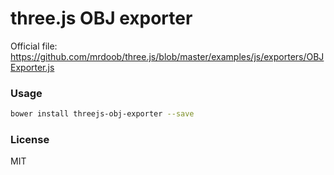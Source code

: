 three.js OBJ exporter
========

Official file: https://github.com/mrdoob/three.js/blob/master/examples/js/exporters/OBJExporter.js

### Usage

```bash
bower install threejs-obj-exporter --save
```

### License

MIT
